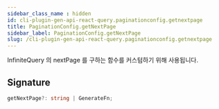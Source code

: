 ```yaml
---
sidebar_class_name : hidden
id: cli-plugin-gen-api-react-query.paginationconfig.getnextpage
title: PaginationConfig.getNextPage
sidebar_label: PaginationConfig.getNextPage
slug: /cli-plugin-gen-api-react-query.paginationconfig.getnextpage
---
```






InfiniteQuery 의 nextPage 를 구하는 함수를 커스텀하기 위해 사용됩니다.

## Signature

```typescript
getNextPage?: string | GenerateFn;
```
